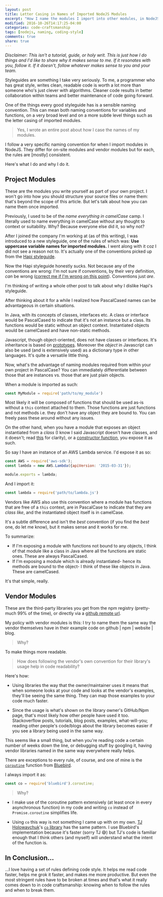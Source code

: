```yaml
---
layout: post
title: Letter Casing in Names of Imported NodeJS Modules
excerpt: "How I name the modules I import into other modules, in NodeJS."
modified: 2016-10-26T14:17:25-04:00
categories: code-craftsmanship
tags: [nodejs, naming, coding-style]
comments: true
share: true
---
```


*Disclaimer: This isn't a tutorial, guide, or holy writ. This is just how I do things and I'd like to share why it makes sense to me. If it resonates with you, follow it. If it doesn't, follow whatever makes sense to you and your team.*

Styleguides are something I take very seriously. To me, a programmer who has great style, writes clean, readable code is worth a lot more than someone who's just clever with algorithms. Cleaner code results in better collaboration within teams and better maintenance of code going forward.

One of the things every good styleguide has is a sensible naming convention. This can mean both naming conventions for variables and functions, on a very broad level and on a more subtle level things such as the letter casing of imported modules.

> Yes, I wrote an entire post about how I case the names of my modules.

I follow a very specific naming convention for when I import modules in NodeJS. They differ for on-site modules and vendor modules but for each, the rules are [mostly] consistent.

Here's what I do and why I do it.

Project Modules
---------------
These are the modules you write yourself as part of your own project. I won't go into how you should structure your source files or name them: that's beyond the scope of this article. But let's talk about how you can name them once imported.

Previously, I used to be of the *name everything in camelCase* camp. I literally used to name everything in camelCase without any thought to context or suitability. Why? Because everyone else did it, so why not?

After I joined the company I'm working at (as of this writing), I was introduced to a new styleguide, one of the rules of which was: **Use uppercase variable names for imported modules.** I went along with it coz I did not see a reason not to. It's actually one of the conventions picked up from the [Hapi styleguide](http://hapijs.com/styleguide).

Now the Hapi styleguide honestly sucks. Not because any of the conventions are wrong: I'm not sure if conventions, by their very definition, *can* be wrong ([correct me if I'm wrong on this point](mailto:shuvophoenix@gmail.com)). Conventions just *are*.

I'm thinking of writing a whole other post to talk about why I dislike Hapi's styleguide.

After thinking about it for a while I realized how PascalCased names can be advantageous in certain situations.

In Java, with its concepts of classes, interfaces etc. A class or interface would be PascalCased to indicate that it's not an instance but a class. Its functions would be static without an object context. Instantiated objects would be camelCased and have non-static methods.

Javascript, though object-oriented, does not have classes or interfaces. It's inheritance is based on [prototypes](http://javascriptissexy.com/javascript-prototype-in-plain-detailed-language/). Moreover the *object* in Javascript can also be used (and is extensively used) as a dictionary type in other languages. It's quite a versatile little thing.

Now, what's the advantage of naming modules required from within your own project in PascalCase? You can immediately differentiate between those that are instances vs. those that are just plain objects.

When a module is imported as such:

```javascript
const MyModule = require('path/to/my_module')
```
Most likely it will be composed of functions that should be used as-is without a `this` context attached to them. Those functions are just functions and not methods i.e. they don't have any object they are bound to. You can freely pass these around without any issues.

On the other hand, when you have a module that exposes an object instantiated from a  *class* (I know I said Javascript doesn't have classes, and it doesn't; read [this](https://developer.mozilla.org/en/docs/Web/JavaScript/Reference/Classes) for clarity), or a [constructor function](https://developer.mozilla.org/en-US/docs/Web/JavaScript/Reference/Global_Objects/Object/constructor), you expose it as such.

So say I have an instance of an AWS Lambda service. I'd expose it as so:

```javascript
const AWS = require('aws-sdk');
const lambda = new AWS.Lambda({apiVersion: '2015-03-31'});

module.exports = lambda;
```

And I import it:

```javascript
const lambda = require('path/to/lambda.js')
```

Vendors like AWS also use this convention where a module has functions that are free of a `this` context, are in PascalCase to indicate that they are *class like*, and the instantiated object itself is in camelCase.

It's a subtle difference and isn't the *best* convention (if you find the *best* one, do let me know), but it makes sense and it works for me.

To summarize:
- If I'm exposing a module with functions not bound to any objects, I think of that module like a class in Java where all the functions are static ones. These are always PascalCased.
- If I'm exposing a module which is already instantiated- hence its methods are bound to the object- I think of these like objects in Java. These are camelCased.

It's that simple, really.

Vendor Modules
--------------
These are the third-party libraries you get from the npm registry (pretty-much 99% of the time), or directly via a [github remote url](http://stackoverflow.com/a/17509764/2584375).

My policy with vendor modules is this: I try to name them the same way the vendor themselves have in their example code on github | npm | website | blog.

> Why?

To make things more readable.

> How does following the vendor's own convention for their library's usage help in code readability?

Here's how:
- Using libraries the way that the owner/maintainer uses it means that when someone looks at your code and looks at the vendor's examples, they'll be seeing the same thing. They can map those examples to your code much faster.

- Since the usage is what's shown on the library owner's GitHub/Npm page, that's most likely how other people have used it too. Stackoverflow posts, tutorials, blog posts, examples, what-will-you; reading other people's code/blogs about the library becomes easier if you see a library being used in the same way.

This seems like a small thing, but when you're reading code a certain number of weeks down the line, or debugging stuff by googling it, having vendor libraries named in the same way everywhere really helps.

There are exceptions to every rule, of course, and one of mine is the [`coroutine`](http://bluebirdjs.com/docs/api/promise.coroutine.html) function from [Bluebird](http://bluebirdjs.com/).

I always import it as:

```javascript
const co = require('bluebird').coroutine;
```

> Why?

- I make use of the coroutine pattern extensively (at least once in every asynchronous function) in my code and writing `co` instead of `Promise.coroutine` simplifies life.

- Using `co` this way is not something I came up with on my own. [TJ Holowaychuk](https://github.com/tj)'s [`co` library](https://github.com/tj/co) has the same pattern. I use Bluebird's implementation because it's faster (sorry TJ &#x1f605;) but TJ's code is familiar enough that I think others (and myself) will understand what the intent of the function is.

In Conclusion...
----------------
...I love having a set of rules defining code style. It helps me read code faster, helps me grok it faster, and makes me more productive. But even the most stringent rules have to be broken at times and that's what it really comes down to in code craftsmanship: knowing when to follow the rules and when to break them.
